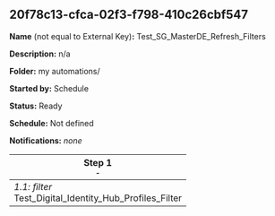 ## 20f78c13-cfca-02f3-f798-410c26cbf547

**Name** (not equal to External Key)**:** Test_SG_MasterDE_Refresh_Filters

**Description:** n/a

**Folder:** my automations/

**Started by:** Schedule

**Status:** Ready

**Schedule:** Not defined

**Notifications:** _none_


| Step 1<br>_<small>-</small>_ |
| --- |
| _1.1: filter_<br>Test_Digital_Identity_Hub_Profiles_Filter |
